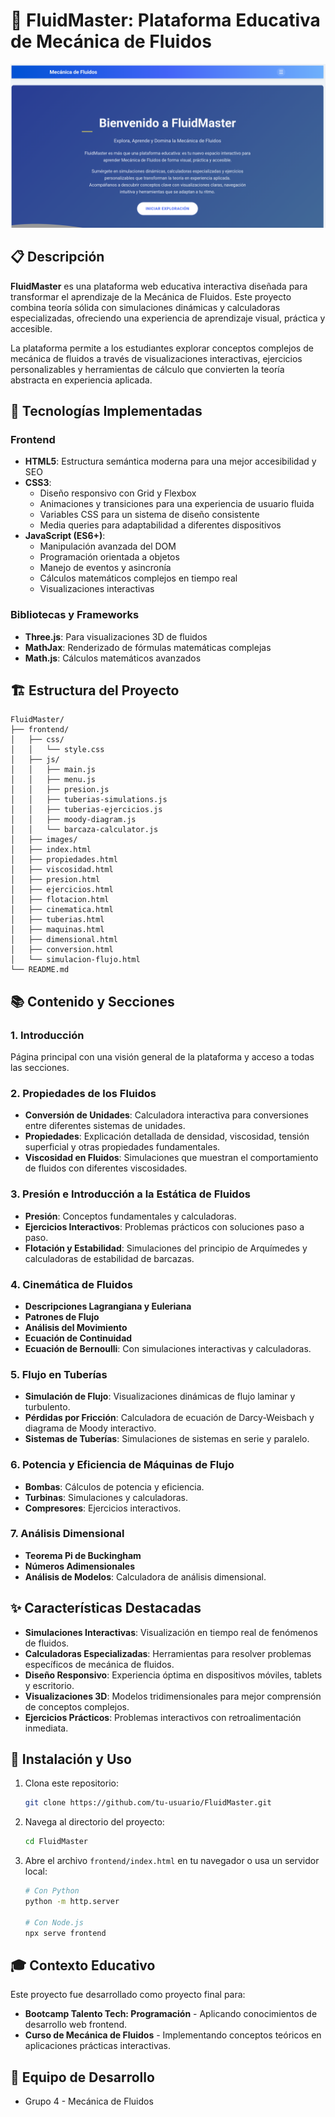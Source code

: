 # 🌊 FluidMaster: Plataforma Educativa de Mecánica de Fluidos

![FluidMaster Banner](frontend/images/banner.png)

## 📋 Descripción

**FluidMaster** es una plataforma web educativa interactiva diseñada para transformar el aprendizaje de la Mecánica de Fluidos. Este proyecto combina teoría sólida con simulaciones dinámicas y calculadoras especializadas, ofreciendo una experiencia de aprendizaje visual, práctica y accesible.

La plataforma permite a los estudiantes explorar conceptos complejos de mecánica de fluidos a través de visualizaciones interactivas, ejercicios personalizables y herramientas de cálculo que convierten la teoría abstracta en experiencia aplicada.

## 🚀 Tecnologías Implementadas

### Frontend
- **HTML5**: Estructura semántica moderna para una mejor accesibilidad y SEO
- **CSS3**: 
  - Diseño responsivo con Grid y Flexbox
  - Animaciones y transiciones para una experiencia de usuario fluida
  - Variables CSS para un sistema de diseño consistente
  - Media queries para adaptabilidad a diferentes dispositivos
- **JavaScript (ES6+)**:
  - Manipulación avanzada del DOM
  - Programación orientada a objetos
  - Manejo de eventos y asincronía
  - Cálculos matemáticos complejos en tiempo real
  - Visualizaciones interactivas

### Bibliotecas y Frameworks
- **Three.js**: Para visualizaciones 3D de fluidos
- **MathJax**: Renderizado de fórmulas matemáticas complejas
- **Math.js**: Cálculos matemáticos avanzados

## 🏗️ Estructura del Proyecto

```
FluidMaster/
├── frontend/
│   ├── css/
│   │   └── style.css
│   ├── js/
│   │   ├── main.js
│   │   ├── menu.js
│   │   ├── presion.js
│   │   ├── tuberias-simulations.js
│   │   ├── tuberias-ejercicios.js
│   │   ├── moody-diagram.js
│   │   └── barcaza-calculator.js
│   ├── images/
│   ├── index.html
│   ├── propiedades.html
│   ├── viscosidad.html
│   ├── presion.html
│   ├── ejercicios.html
│   ├── flotacion.html
│   ├── cinematica.html
│   ├── tuberias.html
│   ├── maquinas.html
│   ├── dimensional.html
│   ├── conversion.html
│   └── simulacion-flujo.html
└── README.md
```

## 📚 Contenido y Secciones

### 1. Introducción
Página principal con una visión general de la plataforma y acceso a todas las secciones.

### 2. Propiedades de los Fluidos
- **Conversión de Unidades**: Calculadora interactiva para conversiones entre diferentes sistemas de unidades.
- **Propiedades**: Explicación detallada de densidad, viscosidad, tensión superficial y otras propiedades fundamentales.
- **Viscosidad en Fluidos**: Simulaciones que muestran el comportamiento de fluidos con diferentes viscosidades.

### 3. Presión e Introducción a la Estática de Fluidos
- **Presión**: Conceptos fundamentales y calculadoras.
- **Ejercicios Interactivos**: Problemas prácticos con soluciones paso a paso.
- **Flotación y Estabilidad**: Simulaciones del principio de Arquímedes y calculadoras de estabilidad de barcazas.

### 4. Cinemática de Fluidos
- **Descripciones Lagrangiana y Euleriana**
- **Patrones de Flujo**
- **Análisis del Movimiento**
- **Ecuación de Continuidad**
- **Ecuación de Bernoulli**: Con simulaciones interactivas y calculadoras.

### 5. Flujo en Tuberías
- **Simulación de Flujo**: Visualizaciones dinámicas de flujo laminar y turbulento.
- **Pérdidas por Fricción**: Calculadora de ecuación de Darcy-Weisbach y diagrama de Moody interactivo.
- **Sistemas de Tuberías**: Simulaciones de sistemas en serie y paralelo.

### 6. Potencia y Eficiencia de Máquinas de Flujo
- **Bombas**: Cálculos de potencia y eficiencia.
- **Turbinas**: Simulaciones y calculadoras.
- **Compresores**: Ejercicios interactivos.

### 7. Análisis Dimensional
- **Teorema Pi de Buckingham**
- **Números Adimensionales**
- **Análisis de Modelos**: Calculadora de análisis dimensional.

## ✨ Características Destacadas

- **Simulaciones Interactivas**: Visualización en tiempo real de fenómenos de fluidos.
- **Calculadoras Especializadas**: Herramientas para resolver problemas específicos de mecánica de fluidos.
- **Diseño Responsivo**: Experiencia óptima en dispositivos móviles, tablets y escritorio.
- **Visualizaciones 3D**: Modelos tridimensionales para mejor comprensión de conceptos complejos.
- **Ejercicios Prácticos**: Problemas interactivos con retroalimentación inmediata.

## 🔧 Instalación y Uso

1. Clona este repositorio:
   ```bash
   git clone https://github.com/tu-usuario/FluidMaster.git
   ```

2. Navega al directorio del proyecto:
   ```bash
   cd FluidMaster
   ```

3. Abre el archivo `frontend/index.html` en tu navegador o usa un servidor local:
   ```bash
   # Con Python
   python -m http.server
   
   # Con Node.js
   npx serve frontend
   ```

## 🎓 Contexto Educativo

Este proyecto fue desarrollado como proyecto final para:
- **Bootcamp Talento Tech: Programación** - Aplicando conocimientos de desarrollo web frontend.
- **Curso de Mecánica de Fluidos** - Implementando conceptos teóricos en aplicaciones prácticas interactivas.

## 👥 Equipo de Desarrollo

- Grupo 4 - Mecánica de Fluidos
